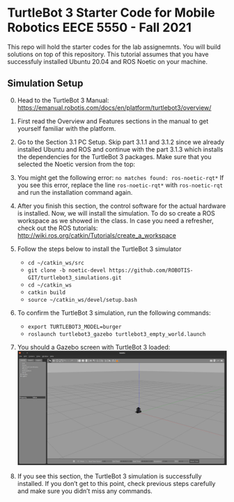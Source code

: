 # TurtleBot 3 Starter Code for Mobile Robotics EECE 5550 - Fall 2021

This repo will hold the starter codes for the lab assignemnts. You will build solutions on top of this repository. This tutorial assumes that you have successfuly installed Ubuntu 20.04 and ROS Noetic on your machine. 

## Simulation Setup
0. Head to the TurtleBot 3 Manual: https://emanual.robotis.com/docs/en/platform/turtlebot3/overview/  
1. First read the Overview and Features sections in the manual to get yourself familiar with the platform. 

2. Go to the Section 3.1 PC Setup. Skip part 3.1.1 and 3.1.2 since we already installed Ubuntu and ROS and continue with the part 3.1.3 which installs the dependencies for the TurtleBot 3 packages. Make sure that you selected the Noetic version from the top: 

3. You might get the following error: `no matches found: ros-noetic-rqt*` If you see this error, replace the line `ros-noetic-rqt*` with `ros-noetic-rqt` and run the installation command again. 

4. After you finish this section, the control software for the actual hardware is installed. Now, we will install the simulation. To do so create a ROS workspace as we showed in the class. In case you need a refresher, check out the ROS tutorials: http://wiki.ros.org/catkin/Tutorials/create_a_workspace  

5. Follow the steps below to install the TurtleBot 3 simulator 
    * `cd ~/catkin_ws/src` 
    * `git clone -b noetic-devel https://github.com/ROBOTIS-GIT/turtlebot3_simulations.git `
    * `cd ~/catkin_ws `
    * `catkin build`
    * `source ~/catkin_ws/devel/setup.bash `
6. To confirm the TurtleBot 3 simulation, run the following commands: 
    * `export TURTLEBOT3_MODEL=burger` 
    * `roslaunch turtlebot3_gazebo turtlebot3_empty_world.launch `

7. You should a Gazebo screen with TurtleBot 3 loaded: 
![TurtleBot 3](images/gazebo_empty.png)
 
8. If you see this section, the TurtleBot 3 simulation is successfully installed. If you don’t get to this point, check previous steps carefully and make sure you didn’t miss any commands. 
